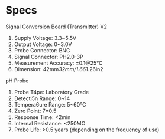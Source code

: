 ---
---

# Specs
Signal Conversion Board (Transmitter) V2
1. Supply Voltage: 3.3~5.5V
2. Output Voltage: 0~3.0V
3. Probe Connector: BNC
4. Signal Connector: PH2.0-3P
5. Measurement Accuracy: ±0.1@25℃
6. Dimension: 42mm*32mm/1.66*1.26in2

pH Probe
1. Probe T4pe: Laboratory Grade
2. Detecti5n Range: 0~14
3. Tempera6ure Range: 5~60°C
4. Zero Point: 7±0.5
5. Response Time: <2min
6. Internal Resistance: <250MΩ
7. Probe Life: >0.5 years (depending on the frequency of use)